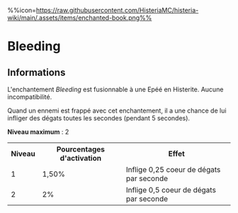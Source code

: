 %%icon=https://raw.githubusercontent.com/HisteriaMC/histeria-wiki/main/.assets/items/enchanted-book.png%%
# Bleeding

## Informations
L'enchantement *Bleeding* est fusionnable à une Epéé en Histerite. Aucune incompatibilité.  

Quand un ennemi est frappé avec cet enchantement, il a une chance de lui infliger des dégats toutes les secondes (pendant 5 secondes).  

**Niveau maximum** : 2  

<table>
  <tr>
    <th>Niveau</th>
    <th>Pourcentages d'activation</th>
    <th>Effet</th>
  </tr>
  <tr>
    <td>1</td>
    <td>1,50%</td>
    <td>Inflige 0,25 coeur de dégats par seconde</td>
  </tr>
  <tr>
    <td>2</td>
    <td>2%</td>
    <td>Inflige 0,5 coeur de dégats par seconde</td>
  </tr>
</table>
